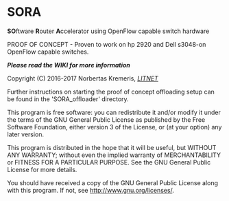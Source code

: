# SORA
**SO**ftware **R**outer **A**ccelerator using OpenFlow capable switch hardware

PROOF OF CONCEPT - Proven to work on hp 2920 and Dell s3048-on OpenFlow capable switches.





***Please read the WIKI for more information***

Copyright (C) 2016-2017 Norbertas Kremeris, [*LITNET*](https://www.litnet.lt/en/)







Further instructions on starting the proof of concept offloading
setup can be found in the 'SORA_offloader' directory.










This program is free software: you can redistribute it and/or modify
it under the terms of the GNU General Public License as published by
the Free Software Foundation, either version 3 of the License, or
(at your option) any later version.

This program is distributed in the hope that it will be useful,
but WITHOUT ANY WARRANTY; without even the implied warranty of
MERCHANTABILITY or FITNESS FOR A PARTICULAR PURPOSE.  See the
GNU General Public License for more details.

You should have received a copy of the GNU General Public License
along with this program.  If not, see http://www.gnu.org/licenses/.
